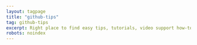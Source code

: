 ```yaml
---
layout: tagpage
title: "github-tips"
tag: github-tips
excerpt: Right place to find easy tips, tutorials, video support how-to create and publish website free on github jekyll
robots: noindex
---
```

